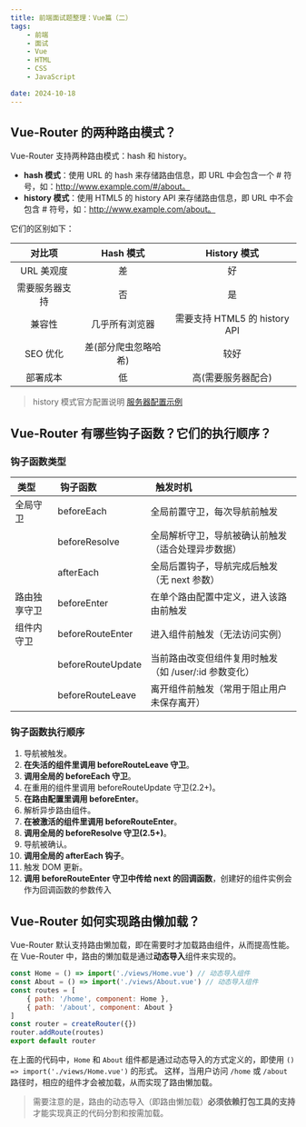 ```yaml
---
title: 前端面试题整理：Vue篇（二）
tags:
    - 前端
    - 面试
    - Vue
    - HTML
    - CSS
    - JavaScript

date: 2024-10-18
---
```


## Vue-Router 的两种路由模式？

Vue-Router 支持两种路由模式：hash 和 history。

-   **hash 模式**：使用 URL 的 hash 来存储路由信息，即 URL 中会包含一个 # 符号，如：http://www.example.com/#/about。
-   **history 模式**：使用 HTML5 的 history API 来存储路由信息，即 URL 中不会包含 # 符号，如：http://www.example.com/about。

它们的区别如下：

|     对比项     |      Hash 模式       |         History 模式          |
| :------------: | :------------------: | :---------------------------: |
|   URL 美观度   |          差          |              好               |
| 需要服务器支持 |          否          |              是               |
|     兼容性     |    几乎所有浏览器    | 需要支持 HTML5 的 history API |
|    SEO 优化    | 差(部分爬虫忽略哈希) |             较好              |
|    部署成本    |          低          |      高(需要服务器配合)       |

> history 模式官方配置说明 [服务器配置示例](https://router.vuejs.org/zh/guide/essentials/history-mode.html#%E6%9C%8D%E5%8A%A1%E5%99%A8%E9%85%8D%E7%BD%AE%E7%A4%BA%E4%BE%8B)

## Vue-Router 有哪些钩子函数？它们的执行顺序？

### 钩子函数类型

| ​ 类型 ​     | ​ 钩子函数        | ​ ​ 触发时机 ​                                        |
| :----------- | :---------------- | :---------------------------------------------------- |
| 全局守卫     | beforeEach        | 全局前置守卫，每次导航前触发                          |
|              | beforeResolve     | 全局解析守卫，导航被确认前触发（适合处理异步数据）    |
|              | afterEach         | 全局后置钩子，导航完成后触发（无 next 参数）          |
| 路由独享守卫 | beforeEnter       | 在单个路由配置中定义，进入该路由前触发                |
| 组件内守卫   | beforeRouteEnter  | 进入组件前触发（无法访问实例）                        |
|              | beforeRouteUpdate | 当前路由改变但组件复用时触发（如 /user/:id 参数变化） |
|              | beforeRouteLeave  | 离开组件前触发（常用于阻止用户未保存离开）            |

### 钩子函数执行顺序

1. 导航被触发。
2. **在失活的组件里调用 beforeRouteLeave 守卫**。
3. **调用全局的 beforeEach 守卫**。
4. 在重用的组件里调用 beforeRouteUpdate 守卫(2.2+)。
5. **在路由配置里调用 beforeEnter**。
6. 解析异步路由组件。
7. **在被激活的组件里调用 beforeRouteEnter**。
8. **调用全局的 beforeResolve 守卫(2.5+)**。
9. 导航被确认。
10. **调用全局的 afterEach 钩子**。
11. 触发 DOM 更新。
12. **调用 beforeRouteEnter 守卫中传给 next 的回调函数**，创建好的组件实例会作为回调函数的参数传入

## Vue-Router 如何实现路由懒加载？

Vue-Router 默认支持路由懒加载，即在需要时才加载路由组件，从而提高性能。
在 Vue-Router 中，路由的懒加载是通过**动态导入**组件来实现的。

```javascript
const Home = () => import('./views/Home.vue') // 动态导入组件
const About = () => import('./views/About.vue') // 动态导入组件
const routes = [
	{ path: '/home', component: Home },
	{ path: '/about', component: About }
]
const router = createRouter({})
router.addRoute(routes)
export default router
```

在上面的代码中，`Home` 和 `About` 组件都是通过动态导入的方式定义的，即使用 `() => import('./views/Home.vue')` 的形式。
这样，当用户访问 `/home` 或 `/about` 路径时，相应的组件才会被加载，从而实现了路由懒加载。

> 需要注意的是，路由的动态导入（即路由懒加载）​ **必须依赖打包工具的支持**才能实现真正的代码分割和按需加载。
